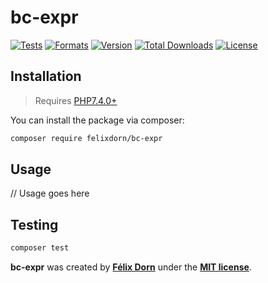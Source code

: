 # bc-expr

[![Tests](https://github.com/felixdorn/bc-expr/actions/workflows/tests.yml/badge.svg?branch=master)](https://github.com/felixdorn/bc-expr/actions/workflows/tests.yml)
[![Formats](https://github.com/felixdorn/bc-expr/actions/workflows/formats.yml/badge.svg?branch=master)](https://github.com/felixdorn/bc-expr/actions/workflows/formats.yml)
[![Version](https://poser.pugx.org/felixdorn/bc-expr/version)](//packagist.org/packages/felixdorn/bc-expr)
[![Total Downloads](https://poser.pugx.org/felixdorn/bc-expr/downloads)](//packagist.org/packages/felixdorn/bc-expr)
[![License](https://poser.pugx.org/felixdorn/bc-expr/license)](//packagist.org/packages/felixdorn/bc-expr)

## Installation

> Requires [PHP7.4.0+](https://php.net/releases)

You can install the package via composer:

```bash
composer require felixdorn/bc-expr
```

## Usage
// Usage goes here

## Testing
```bash
composer test
```

**bc-expr** was created by **[Félix Dorn](https://twitter.com/afelixdorn)** under the **[MIT license](https://opensource.org/licenses/MIT)**.
